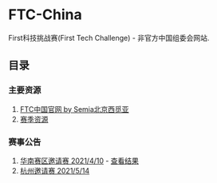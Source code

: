 # FTC-China
First科技挑战赛(First Tech Challenge) - 非官方中国组委会网站.

## 目录

### 主要资源

1. [FTC中国官网 by Semia北京西觅亚](http://firstchina.org.cn/FTC/Index.aspx)
2. [赛季资源](https://ftcchina.github.io/Ultimate-Goal-Season-Materials/)

### 赛事公告
1. [华南赛区邀请赛 2021/4/10](http://firstchina.org.cn/FTC/NewPage.aspx?Id=1653) - [查看结果](https://ftcchina.github.io/20210410-FTC-Southern-Invitational-Results)
2. [杭州邀请赛 2021/5/14](http://firstchina.org.cn/FTC/NewPage.aspx?Id=1655)